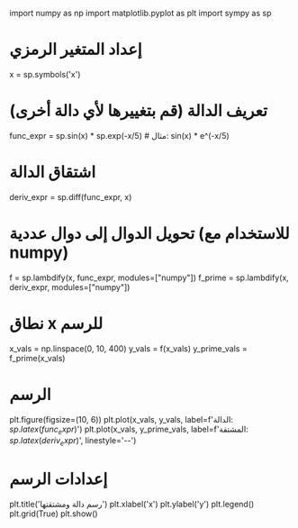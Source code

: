 import numpy as np
import matplotlib.pyplot as plt
import sympy as sp

# إعداد المتغير الرمزي
x = sp.symbols('x')

# تعريف الدالة (قم بتغييرها لأي دالة أخرى)
func_expr = sp.sin(x) * sp.exp(-x/5)  # مثال: sin(x) * e^(-x/5)

# اشتقاق الدالة
deriv_expr = sp.diff(func_expr, x)

# تحويل الدوال إلى دوال عددية (للاستخدام مع numpy)
f = sp.lambdify(x, func_expr, modules=["numpy"])
f_prime = sp.lambdify(x, deriv_expr, modules=["numpy"])

# نطاق x للرسم
x_vals = np.linspace(0, 10, 400)
y_vals = f(x_vals)
y_prime_vals = f_prime(x_vals)

# الرسم
plt.figure(figsize=(10, 6))
plt.plot(x_vals, y_vals, label=f'الدالة: ${sp.latex(func_expr)}$')
plt.plot(x_vals, y_prime_vals, label=f'المشتقة: ${sp.latex(deriv_expr)}$', linestyle='--')

# إعدادات الرسم
plt.title('رسم دالة ومشتقتها')
plt.xlabel('x')
plt.ylabel('y')
plt.legend()
plt.grid(True)
plt.show()
